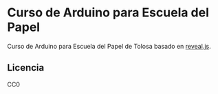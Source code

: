 # Curso de Arduino para Escuela del Papel
Curso de Arduino para Escuela del Papel de Tolosa basado en [reveal.js](https://revealjs.com/code/).

## Licencia

CC0
